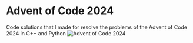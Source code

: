 # Advent of Code 2024
Code solutions that I made for resolve the problems of the Advent of Code 2024 in C++ and Python
![Advent of Code 2024](https://github.com/user-attachments/assets/7fe11637-3c54-4504-a60f-365f5b88a373)

